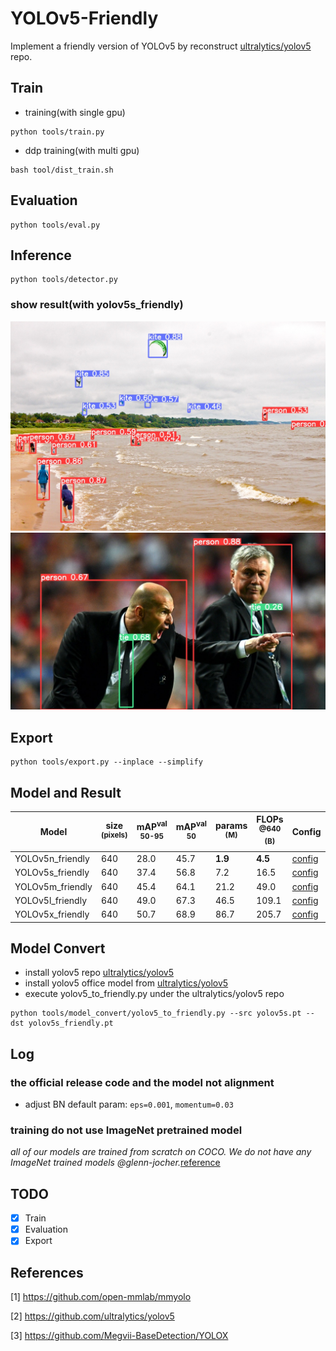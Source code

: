 # YOLOv5-Friendly

Implement a friendly version of YOLOv5 by reconstruct [ultralytics/yolov5](https://github.com/ultralytics/yolov5) repo.

## Train
* training(with single gpu)
```commandline
python tools/train.py
```
* ddp training(with multi gpu)
```commandline
bash tool/dist_train.sh
```

## Evaluation
```commandline
python tools/eval.py
```

## Inference
```commandline
python tools/detector.py
```
### show result(with yolov5s_friendly)

<div align="center">
    <img src=runs/detect/exp/sand.jpg alt="sand" width="800"/>
    <img src=runs/detect/exp/zidane.jpg alt="zidane" width="800"/>
</div>

## Export
```commandline
python tools/export.py --inplace --simplify
```

## Model and Result

| Model            | size<br><sup>(pixels) | mAP<sup>val<br>50-95 | mAP<sup>val<br>50 | params<br><sup>(M) | FLOPs<br><sup>@640 (B) | Config                                 | Checkpoint                                                                                                   |
|------------------|-----------------------|----------------------|-------------------|--------------------|------------------------|----------------------------------------|--------------------------------------------------------------------------------------------------------------|
| YOLOv5n_friendly | 640                   | 28.0                 | 45.7              | **1.9**            | **4.5**                | [config](config/model/yolov5n_p5.yaml) | [download](https://github.com/alexchungio/YOLOv5-Friendly/releases/download/v1.0.0/yolov5n_friendly.pt) |
| YOLOv5s_friendly | 640                   | 37.4                 | 56.8              | 7.2                | 16.5                   | [config](config/model/yolov5s_p5.yaml) | [download](https://github.com/alexchungio/YOLOv5-Friendly/releases/download/v1.0.0/yolov5s_friendly.pt) |
| YOLOv5m_friendly | 640                   | 45.4                 | 64.1              | 21.2               | 49.0                   | [config](config/model/yolov5m_p5.yaml) | [download](https://github.com/alexchungio/YOLOv5-Friendly/releases/download/v1.0.0/yolov5m_friendly.pt) |
| YOLOv5l_friendly | 640                   | 49.0                 | 67.3              | 46.5               | 109.1                  | [config](config/model/yolov5l_p5.yaml) | [download](https://github.com/alexchungio/YOLOv5-Friendly/releases/download/v1.0.0/yolov5l_friendly.pt) |
| YOLOv5x_friendly | 640                   | 50.7                 | 68.9              | 86.7               | 205.7                  | [config](config/model/yolov5x_p5.yaml) | [download](https://github.com/alexchungio/YOLOv5-Friendly/releases/download/v1.0.0/yolov5x_friendly.pt) |


## Model Convert
* install yolov5 repo [ultralytics/yolov5](https://github.com/ultralytics/yolov5)
* install yolov5 office model from [ultralytics/yolov5](https://github.com/ultralytics/yolov5)
* execute yolov5_to_friendly.py under the ultralytics/yolov5 repo
```commandline
python tools/model_convert/yolov5_to_friendly.py --src yolov5s.pt --dst yolov5s_friendly.pt
```

## Log
### the official release code and the model not alignment
* adjust BN default param: `eps=0.001`, `momentum=0.03`
### training do not use ImageNet pretrained model
*all of our models are trained from scratch on COCO. We do not have any ImageNet trained models @glenn-jocher.*[reference](https://github.com/ultralytics/yolov5/issues/5422)

## TODO
- [x] Train
- [x] Evaluation
- [x] Export

## References
[1] https://github.com/open-mmlab/mmyolo

[2] https://github.com/ultralytics/yolov5

[3] https://github.com/Megvii-BaseDetection/YOLOX

